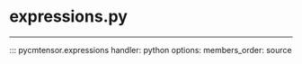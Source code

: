 # expressions.py

---

::: pycmtensor.expressions
	handler: python
	options:
	  members_order: source